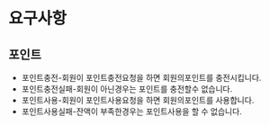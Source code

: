 # 요구사항


## 포인트
- 포인트충전-회원이 포인트충전요청을 하면 회원의포인트를 충전시킵니다.
- 포인트충전실패-회원이 아닌경우는 포인트를 충전할수 없습니다.
- 포인트사용-회원이 포인트사용요청을 하면 회원의포인트를 사용합니다.
- 포인트사용실패-잔액이 부족한경우는 포인트사용을 할 수 없습니다.


